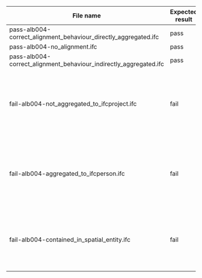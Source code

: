 

| File name | Expected result | Description |
| --- | --- | --- |
| pass-alb004-correct\_alignment\_behaviour\_directly\_aggregated.ifc | pass | NaN |
| pass-alb004-no\_alignment.ifc | pass | NaN |
| pass-alb004-correct\_alignment\_behaviour\_indirectly\_aggregated.ifc | pass | NaN |
| fail-alb004-not\_aggregated\_to\_ifcproject.ifc | fail | Result 1: {'Instance\_id': '', 'Expected': 'It must be aggregated to IfcProject directly or indirectly', 'Observed': ''} |
| fail-alb004-aggregated\_to\_ifcperson.ifc | fail | Result 1: {'Instance\_id': '', 'Expected': 'It must be aggregated to IfcProject directly or indirectly', 'Observed': ''} |
| fail-alb004-contained\_in\_spatial\_entity.ifc | fail | Result 1: {'Instance\_id': '', 'Expected': 'It must not be contained in IfcSpatialElement directly or indirectly |


